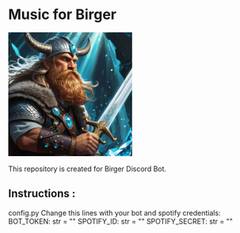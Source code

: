 # Music for Birger

<img width="250px" src="birger.jpg"/>

This repository is created for Birger Discord Bot.

## Instructions :

config.py
Change this lines with your bot and spotify credentials:
BOT_TOKEN: str = ""
SPOTIFY_ID: str = ""
SPOTIFY_SECRET: str = ""